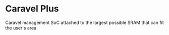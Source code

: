 # Caravel Plus
Caravel management SoC attached to the largest possible SRAM that can fit the user's area.
